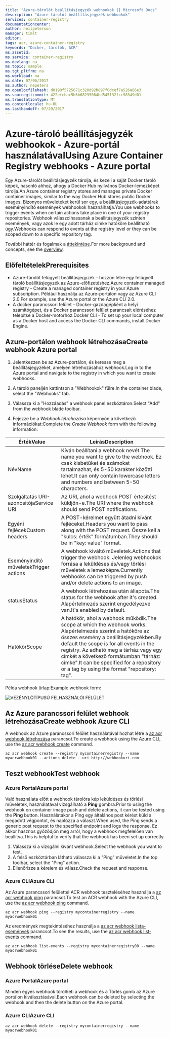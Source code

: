 ```yaml
---
title: "Azure-tárolót beállításjegyzék webhookok |} Microsoft Docs"
description: "Azure-tárolót beállításjegyzék webhookok"
services: container-registry
documentationcenter: 
author: neilpeterson
manager: timlt
editor: 
tags: acr, azure-container-registry
keywords: "Docker, tárolók, ACR"
ms.assetid: 
ms.service: container-registry
ms.devlang: na
ms.topic: sample
ms.tgt_pltfrm: na
ms.workload: na
ms.date: 07/06/2017
ms.author: nepeters
ms.openlocfilehash: d0190f5725671c320d92b897f0dcef7a526a86e3
ms.sourcegitcommit: 422efcbac5b6b68295064bd545132fcc98349d01
ms.translationtype: MT
ms.contentlocale: hu-HU
ms.lasthandoff: 07/29/2017
---
```

# <a name="using-azure-container-registry-webhooks---azure-portal"></a><span data-ttu-id="b534e-104">Azure-tároló beállításjegyzék webhookok - Azure-portál használatával</span><span class="sxs-lookup"><span data-stu-id="b534e-104">Using Azure Container Registry webhooks - Azure portal</span></span>

<span data-ttu-id="b534e-105">Egy Azure-tárolót beállításjegyzék tárolja, és kezeli a saját Docker tároló képek, hasonló ahhoz, ahogy a Docker Hub nyilvános Docker-lemezképet tárolja.</span><span class="sxs-lookup"><span data-stu-id="b534e-105">An Azure container registry stores and manages private Docker container images, similar to the way Docker Hub stores public Docker images.</span></span> <span data-ttu-id="b534e-106">Bizonyos műveleteket kerül sor egy, a beállításjegyzék-adattárak eseményindító események webhookok használhatja.</span><span class="sxs-lookup"><span data-stu-id="b534e-106">You use webhooks to trigger events when certain actions take place in one of your registry repositories.</span></span> <span data-ttu-id="b534e-107">Webhook válaszolhassanak a beállításjegyzék szinten események, vagy azok le egy adott tárház címke hatóköre beállítható úgy.</span><span class="sxs-lookup"><span data-stu-id="b534e-107">Webhooks can respond to events at the registry level or they can be scoped down to a specific repository tag.</span></span> 

<span data-ttu-id="b534e-108">További háttér és fogalmak a [áttekintése](./container-registry-intro.md).</span><span class="sxs-lookup"><span data-stu-id="b534e-108">For more background and concepts, see the [overview](./container-registry-intro.md).</span></span>

## <a name="prerequisites"></a><span data-ttu-id="b534e-109">Előfeltételek</span><span class="sxs-lookup"><span data-stu-id="b534e-109">Prerequisites</span></span> 

- <span data-ttu-id="b534e-110">Azure-tárolót felügyelt beállításjegyzék - hozzon létre egy felügyelt tároló beállításjegyzék az Azure-előfizetéshez.</span><span class="sxs-lookup"><span data-stu-id="b534e-110">Azure container managed registry - Create a managed container registry in your Azure subscription.</span></span> <span data-ttu-id="b534e-111">Például használja az Azure-portálon vagy az Azure CLI 2.0.</span><span class="sxs-lookup"><span data-stu-id="b534e-111">For example, use the Azure portal or the Azure CLI 2.0.</span></span> 
- <span data-ttu-id="b534e-112">A docker parancssori felület – Docker-gazdagépként a helyi számítógépet, és a Docker parancssori felület parancsait eléréséhez telepítse a Docker-motorhoz.</span><span class="sxs-lookup"><span data-stu-id="b534e-112">Docker CLI - To set up your local computer as a Docker host and access the Docker CLI commands, install Docker Engine.</span></span> 

## <a name="create-webhook-azure-portal"></a><span data-ttu-id="b534e-113">Azure-portálon webhook létrehozása</span><span class="sxs-lookup"><span data-stu-id="b534e-113">Create webhook Azure portal</span></span>

1. <span data-ttu-id="b534e-114">Jelentkezzen be az Azure-portálon, és keresse meg a beállításjegyzéket, amelyen létrehozásához webhook.</span><span class="sxs-lookup"><span data-stu-id="b534e-114">Log in to the Azure portal and navigate to the registry in which you want to create webhooks.</span></span> 

2. <span data-ttu-id="b534e-115">A tároló paneljén kattintson a "Webhookok" fülre.</span><span class="sxs-lookup"><span data-stu-id="b534e-115">In the container blade, select the "Webhooks" tab.</span></span> 

3. <span data-ttu-id="b534e-116">Válassza ki a "Hozzáadás" a webhook panel eszköztáron.</span><span class="sxs-lookup"><span data-stu-id="b534e-116">Select "Add" from the webhook blade toolbar.</span></span> 

4. <span data-ttu-id="b534e-117">Fejezze be a *Webhook létrehozása* képernyőn a következő információkat:</span><span class="sxs-lookup"><span data-stu-id="b534e-117">Complete the *Create Webhook* form with the following information:</span></span>

| <span data-ttu-id="b534e-118">Érték</span><span class="sxs-lookup"><span data-stu-id="b534e-118">Value</span></span> | <span data-ttu-id="b534e-119">Leírás</span><span class="sxs-lookup"><span data-stu-id="b534e-119">Description</span></span> |
|---|---|
| <span data-ttu-id="b534e-120">Név</span><span class="sxs-lookup"><span data-stu-id="b534e-120">Name</span></span> | <span data-ttu-id="b534e-121">Kíván beállítani a webhook nevét.</span><span class="sxs-lookup"><span data-stu-id="b534e-121">The name you want to give to the webhook.</span></span> <span data-ttu-id="b534e-122">Ez csak kisbetűket és számokat tartalmazhat, és 5-50 karakter közötti lehet.</span><span class="sxs-lookup"><span data-stu-id="b534e-122">It can only contain lowercase letters and numbers and between 5-50 characters.</span></span> |
| <span data-ttu-id="b534e-123">Szolgáltatás URI-azonosítója</span><span class="sxs-lookup"><span data-stu-id="b534e-123">Service URI</span></span> | <span data-ttu-id="b534e-124">Az URI, ahol a webhook POST értesítést küldjön-e.</span><span class="sxs-lookup"><span data-stu-id="b534e-124">The URI where the webhook should send POST notifications.</span></span> |
| <span data-ttu-id="b534e-125">Egyéni fejlécek</span><span class="sxs-lookup"><span data-stu-id="b534e-125">Custom headers</span></span> | <span data-ttu-id="b534e-126">A POST-kérelmet együtt átadni kívánt fejléceket.</span><span class="sxs-lookup"><span data-stu-id="b534e-126">Headers you want to pass along with the POST request.</span></span> <span data-ttu-id="b534e-127">Össze kell a "kulcs: érték" formátumban.</span><span class="sxs-lookup"><span data-stu-id="b534e-127">They should be in "key: value" format.</span></span> |
| <span data-ttu-id="b534e-128">Eseményindító műveletek</span><span class="sxs-lookup"><span data-stu-id="b534e-128">Trigger actions</span></span> | <span data-ttu-id="b534e-129">A webhook kiváltó műveletek.</span><span class="sxs-lookup"><span data-stu-id="b534e-129">Actions that trigger the webhook.</span></span> <span data-ttu-id="b534e-130">Jelenleg webhookok forrása a leküldéses és/vagy törlési műveletek a lemezképre.</span><span class="sxs-lookup"><span data-stu-id="b534e-130">Currently webhooks can be triggered by push and/or delete actions to an image.</span></span> |
| <span data-ttu-id="b534e-131">status</span><span class="sxs-lookup"><span data-stu-id="b534e-131">Status</span></span> | <span data-ttu-id="b534e-132">A webhook létrehozása után állapota.</span><span class="sxs-lookup"><span data-stu-id="b534e-132">The status for the webhook after it's created.</span></span> <span data-ttu-id="b534e-133">Alapértelmezés szerint engedélyezve van.</span><span class="sxs-lookup"><span data-stu-id="b534e-133">It's enabled by default.</span></span> |
| <span data-ttu-id="b534e-134">Hatókör</span><span class="sxs-lookup"><span data-stu-id="b534e-134">Scope</span></span> | <span data-ttu-id="b534e-135">A hatókör, ahol a webhook működik.</span><span class="sxs-lookup"><span data-stu-id="b534e-135">The scope at which the webhook works.</span></span> <span data-ttu-id="b534e-136">Alapértelmezés szerint a hatóköre az összes esemény a beállításjegyzékben.</span><span class="sxs-lookup"><span data-stu-id="b534e-136">By default the scope is for all events in the registry.</span></span> <span data-ttu-id="b534e-137">Az adható meg a tárház vagy egy címkét a következő formátumban "tárház: címke".</span><span class="sxs-lookup"><span data-stu-id="b534e-137">It can be specified for a repository or a tag by using the format "repository: tag".</span></span> |

<span data-ttu-id="b534e-138">Példa webhook űrlap:</span><span class="sxs-lookup"><span data-stu-id="b534e-138">Example webhook form:</span></span>

![VEZÉNYLŐTÍPUSÚ FELHASZNÁLÓI FELÜLET](./media/container-registry-webhook/webhook.png)

## <a name="create-webhook-azure-cli"></a><span data-ttu-id="b534e-140">Az Azure parancssori felület webhook létrehozása</span><span class="sxs-lookup"><span data-stu-id="b534e-140">Create webhook Azure CLI</span></span>

<span data-ttu-id="b534e-141">A webhook az Azure parancssori felület használatával hozhat létre a [az acr webhook létrehozása](/cli/azure/acr/webhook#create) parancsot.</span><span class="sxs-lookup"><span data-stu-id="b534e-141">To create a webhook using the Azure CLI, use the [az acr webhook create](/cli/azure/acr/webhook#create) command.</span></span>

```azurecli-interactive
az acr webhook create --registry mycontainerregistry --name myacrwebhook01 --actions delete --uri http://webhookuri.com
```

## <a name="test-webhook"></a><span data-ttu-id="b534e-142">Teszt webhook</span><span class="sxs-lookup"><span data-stu-id="b534e-142">Test webhook</span></span>

### <a name="azure-portal"></a><span data-ttu-id="b534e-143">Azure Portal</span><span class="sxs-lookup"><span data-stu-id="b534e-143">Azure portal</span></span>

<span data-ttu-id="b534e-144">Való használata előtt a webhook tárolóra kép leküldéses és törlési műveletek, használatával vizsgálható a **Ping** gombra.</span><span class="sxs-lookup"><span data-stu-id="b534e-144">Prior to using the webhook on container image push and delete actions, it can be tested using the **Ping** button.</span></span> <span data-ttu-id="b534e-145">Használatakor a Ping egy általános post kérést küld a megadott végpontot, és naplózza a választ.</span><span class="sxs-lookup"><span data-stu-id="b534e-145">When used, the Ping sends a generic post request to the specified endpoint and logs the response.</span></span> <span data-ttu-id="b534e-146">Ez akkor hasznos győződjön meg arról, hogy a webhook megfelelően van beállítva.</span><span class="sxs-lookup"><span data-stu-id="b534e-146">This is helpful to verify that the webhook has been set up correctly.</span></span>

1. <span data-ttu-id="b534e-147">Válassza ki a vizsgálni kívánt webhook.</span><span class="sxs-lookup"><span data-stu-id="b534e-147">Select the webhook you want to test.</span></span> 
2. <span data-ttu-id="b534e-148">A felső eszköztárban látható válassza ki a "Ping" műveletet.</span><span class="sxs-lookup"><span data-stu-id="b534e-148">In the top toolbar, select the "Ping" action.</span></span> 
3. <span data-ttu-id="b534e-149">Ellenőrizze a kérelem és válasz.</span><span class="sxs-lookup"><span data-stu-id="b534e-149">Check the request and response.</span></span>

### <a name="azure-cli"></a><span data-ttu-id="b534e-150">Azure CLI</span><span class="sxs-lookup"><span data-stu-id="b534e-150">Azure CLI</span></span>

<span data-ttu-id="b534e-151">Az Azure parancssori felülettel ACR webhook teszteléséhez használja a [az acr webhook ping](/cli/azure/acr/webhook#ping) parancsot.</span><span class="sxs-lookup"><span data-stu-id="b534e-151">To test an ACR webhook with the Azure CLI, use the [az acr webhook ping](/cli/azure/acr/webhook#ping) command.</span></span>

```azurecli-interactive
az acr webhook ping --registry mycontainerregistry --name myacrwebhook01
```

<span data-ttu-id="b534e-152">Az eredmények megtekintéséhez használja a [az acr webhook lista-események](/cli/azure/acr/webhook#list-events) parancsot.</span><span class="sxs-lookup"><span data-stu-id="b534e-152">To see the results, use the [az acr webhook list-events](/cli/azure/acr/webhook#list-events) command.</span></span> 

```azurecli-interactive
az acr webhook list-events --registry mycontainerregistry08 --name myacrwebhook01
```

## <a name="delete-webhook"></a><span data-ttu-id="b534e-153">Webhook törlése</span><span class="sxs-lookup"><span data-stu-id="b534e-153">Delete webhook</span></span>

### <a name="azure-portal"></a><span data-ttu-id="b534e-154">Azure Portal</span><span class="sxs-lookup"><span data-stu-id="b534e-154">Azure portal</span></span>

<span data-ttu-id="b534e-155">Minden egyes webhook törölheti a webhook és a Törlés gomb az Azure portálon kiválasztásával.</span><span class="sxs-lookup"><span data-stu-id="b534e-155">Each webhook can be deleted by selecting the webhook and then the delete button on the Azure portal.</span></span>

### <a name="azure-cli"></a><span data-ttu-id="b534e-156">Azure CLI</span><span class="sxs-lookup"><span data-stu-id="b534e-156">Azure CLI</span></span>

```azurecli-interactive
az acr webhook delete --registry mycontainerregistry --name myacrwebhook01
```